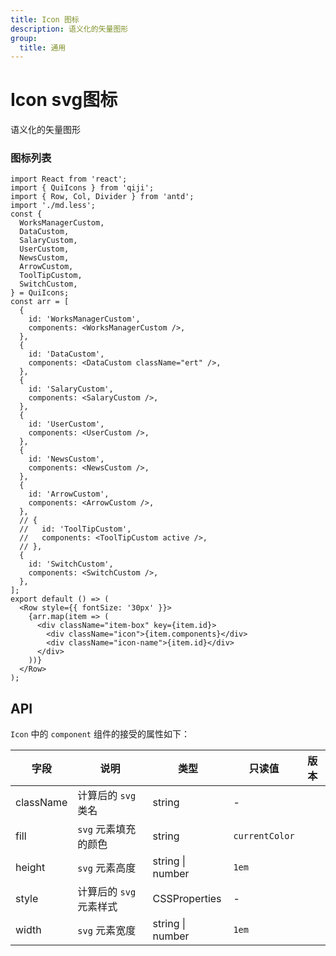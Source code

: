 ```yaml
---
title: Icon 图标
description: 语义化的矢量图形
group:
  title: 通用
---
```


# Icon svg图标

语义化的矢量图形

### 图标列表

```tsx
import React from 'react';
import { QuiIcons } from 'qiji';
import { Row, Col, Divider } from 'antd';
import './md.less';
const {
  WorksManagerCustom,
  DataCustom,
  SalaryCustom,
  UserCustom,
  NewsCustom,
  ArrowCustom,
  ToolTipCustom,
  SwitchCustom,
} = QuiIcons;
const arr = [
  {
    id: 'WorksManagerCustom',
    components: <WorksManagerCustom />,
  },
  {
    id: 'DataCustom',
    components: <DataCustom className="ert" />,
  },
  {
    id: 'SalaryCustom',
    components: <SalaryCustom />,
  },
  {
    id: 'UserCustom',
    components: <UserCustom />,
  },
  {
    id: 'NewsCustom',
    components: <NewsCustom />,
  },
  {
    id: 'ArrowCustom',
    components: <ArrowCustom />,
  },
  // {
  //   id: 'ToolTipCustom',
  //   components: <ToolTipCustom active />,
  // },
  {
    id: 'SwitchCustom',
    components: <SwitchCustom />,
  },
];
export default () => (
  <Row style={{ fontSize: '30px' }}>
    {arr.map(item => (
      <div className="item-box" key={item.id}>
        <div className="icon">{item.components}</div>
        <div className="icon-name">{item.id}</div>
      </div>
    ))}
  </Row>
);
```

## API

`Icon` 中的 `component` 组件的接受的属性如下：

| 字段      | 说明                    | 类型             | 只读值         | 版本 |
| --------- | ----------------------- | ---------------- | -------------- | ---- |
| className | 计算后的 `svg` 类名     | string           | -              |      |
| fill      | `svg` 元素填充的颜色    | string           | `currentColor` |      |
| height    | `svg` 元素高度          | string \| number | `1em`          |      |
| style     | 计算后的 `svg` 元素样式 | CSSProperties    | -              |      |
| width     | `svg` 元素宽度          | string \| number | `1em`          |      |
